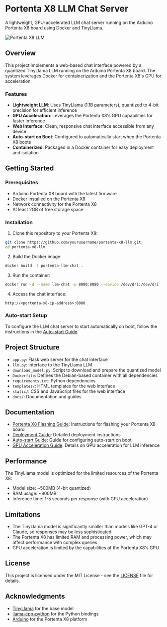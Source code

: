 # Portenta X8 LLM Chat Server

A lightweight, GPU-accelerated LLM chat server running on the Arduino Portenta X8 board using Docker and TinyLlama.

![Portenta X8 LLM](https://docs.arduino.cc/static/8e52abe5c2c7a94ea8c7b476c8c8c7a7/2f0d5/portenta-x8-angle.webp)

## Overview

This project implements a web-based chat interface powered by a quantized TinyLlama LLM running on the Arduino Portenta X8 board. The system leverages Docker for containerization and the Portenta X8's GPU for acceleration.

### Features

- **Lightweight LLM**: Uses TinyLlama (1.1B parameters), quantized to 4-bit precision for efficient inference
- **GPU Acceleration**: Leverages the Portenta X8's GPU capabilities for faster inference
- **Web Interface**: Clean, responsive chat interface accessible from any device
- **Auto-start on Boot**: Configured to automatically start when the Portenta X8 boots
- **Containerized**: Packaged in a Docker container for easy deployment and isolation

## Getting Started

### Prerequisites

- Arduino Portenta X8 board with the latest firmware
- Docker installed on the Portenta X8
- Network connectivity for the Portenta X8
- At least 2GB of free storage space

### Installation

1. Clone this repository to your Portenta X8:

```bash
git clone https://github.com/yourusername/portenta-x8-llm.git
cd portenta-x8-llm
```

2. Build the Docker image:

```bash
docker build -t portenta-llm-chat .
```

3. Run the container:

```bash
docker run -d --name llm-chat -p 8080:8080 --device /dev/dri:/dev/dri --device /dev/galcore:/dev/galcore portenta-llm-chat
```

4. Access the chat interface:

```
http://<portenta-x8-ip-address>:8080
```

### Auto-start Setup

To configure the LLM chat server to start automatically on boot, follow the instructions in the [Auto-start Guide](./docs/autostart_guide.md).

## Project Structure

- `app.py`: Flask web server for the chat interface
- `llm.py`: Interface to the TinyLlama LLM
- `download_model.py`: Script to download and prepare the quantized model
- `Dockerfile`: Defines the Debian-based container with all dependencies
- `requirements.txt`: Python dependencies
- `templates/`: HTML templates for the web interface
- `static/`: CSS and JavaScript files for the web interface
- `docs/`: Documentation and guides

## Documentation

- [Portenta X8 Flashing Guide](./docs/portenta_x8_flashing_guide.md): Instructions for flashing your Portenta X8 board
- [Deployment Guide](./docs/deployment_guide.md): Detailed deployment instructions
- [Auto-start Guide](./docs/autostart_guide.md): Guide for configuring auto-start on boot
- [GPU Acceleration Guide](./docs/gpu_acceleration_guide.md): Details on GPU acceleration for LLM inference

## Performance

The TinyLlama model is optimized for the limited resources of the Portenta X8:
- Model size: ~500MB (4-bit quantized)
- RAM usage: ~800MB
- Inference time: 1-5 seconds per response (with GPU acceleration)

## Limitations

- The TinyLlama model is significantly smaller than models like GPT-4 or Claude, so responses may be less sophisticated
- The Portenta X8 has limited RAM and processing power, which may affect performance with complex queries
- GPU acceleration is limited by the capabilities of the Portenta X8's GPU

## License

This project is licensed under the MIT License - see the [LICENSE](LICENSE) file for details.

## Acknowledgments

- [TinyLlama](https://github.com/jzhang38/TinyLlama) for the base model
- [llama-cpp-python](https://github.com/abetlen/llama-cpp-python) for the Python bindings
- [Arduino](https://www.arduino.cc/) for the Portenta X8 platform
